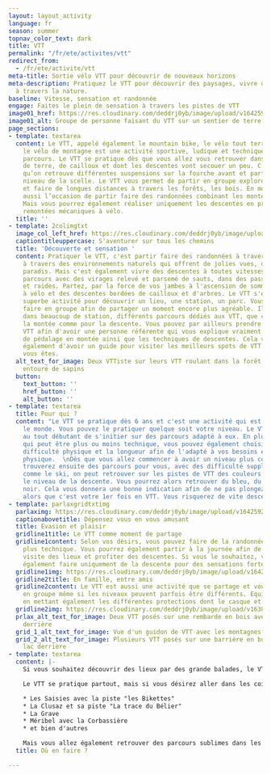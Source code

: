 ```yaml
---
layout: layout_activity
language: fr
season: summer
topnav_color_text: dark
title: VTT
permalink: "/fr/ete/activites/vtt"
redirect_from:
  - /fr/ete/activite/vtt
meta-title: Sortie vélo VTT pour découvrir de nouveaux horizons
meta-description: Pratiquez le VTT pour découvrir des paysages, vivre des descentes sensationnelles
  à travers la nature.
baseline: Vitesse, sensation et randonnée
engage: Faites le plein de sensation à travers les pistes de VTT
image01_href: https://res.cloudinary.com/deddrj0yb/image/upload/v1642592264/website/summer/lachlan-cruickshank-S9v_EPJfGys-unsplash_b5jpdh.jpg
image01_alt: Groupe de personne faisant du VTT sur un sentier de terre face à la montagne
page_sections:
- template: textarea
  content: Le VTT, appelé également le mountain bike, le vélo tout terrain ou encore
    le vélo de montagne est une activité sportive, ludique et technique selon les
    parcours. Le VTT se pratique dès que vous allez vous retrouver dans des sentiers
    de terre, de cailloux et dont les descentes vont secouer un peu. C’est pour cela
    qu’on retrouve différentes suspensions sur la fourche avant et parfois aussi au
    niveau de la scelle. Le VTT vous permet de partir en groupe explorer la nature
    et faire de longues distances à travers les forêts, les bois. En montagne s’est
    aussi l’occasion de partir faire des randonnées combinant les montées et les descentes.
    Mais vous pourrez également réaliser uniquement les descentes en prenants les
    remontées mécaniques à vélo.
  title: ''
- template: 2colimgtxt
  image_col_left_href: https://res.cloudinary.com/deddrj0yb/image/upload/v1642592264/website/summer/tim-foster-qrIy8dBzCVU-unsplash_t0p4kh.jpg
  captiontitleuppercase: S'aventurer sur tous les chemins
  title: 'Découverte et sensation '
  content: Pratiquer le VTT, c'est partir faire des randonnées à travers la montagne,
    à travers des environnements naturels qui offrent de jolies vues, des coins de
    paradis. Mais c'est également vivre des descentes à toutes vitesses, passer des
    parcours avec des virages relevé et parsemé de sauts, dans des passages techniques
    et raides. Partez, par la force de vos jambes à l'ascension de sommets accessible
    à vélo et des descentes bordées de cailloux et d'arbres. Le VTT s'est aussi une
    superbe activité pour découvrir un lieu, une station, un parc. Vous pouvez le
    faire en groupe afin de partager un moment encore plus agréable. Il existe aujourd'hui
    dans beaucoup de station, différents parcours dédiés aux VTT, que ce soit pour
    la montée comme pour la descente. Vous pouvez par ailleurs prendre un guide de
    VTT afin d'avoir une personne référente qui vous explique vraiment les différentes
    de pédalage en montée ainsi que les techniques de descentes. Cela vous permettra
    également d'avoir un guide pour visiter les meilleurs spots de VTT du lieu où
    vous êtes.
  alt_text_for_image: Deux VTTiste sur leurs VTT roulant dans la forêt sur un chemin
    entouré de sapins
  button:
    text_button: ''
    href_button: ''
    alt_button: ''
- template: textarea
  title: Pour qui ?
  content: "Le VTT se pratique dès 6 ans et c'est une activité qui est ouverte à tout
    le monde. Vous pouvez le pratiquer quelque soit votre niveau. Le VTT va permettre
    au tout débutant de s'initier sur des parcours adapté à eux. En plus du parcours
    qui peut être plus ou moins technique, vous pouvez également choisir aussi la
    difficulté physique et la longueur afin de l'adapté à vos besoins et votre forme
    physique.  \nDès que vous allez commencer à avoir un niveau plus confirmé, vous
    trouverez ensuite des parcours pour vous, avec des difficulté supplémentaires.\n\nTout
    comme le ski, on peut retrouver sur les pistes de VTT des couleurs afin d'annoncer
    le niveau de la descente. Vous pourrez alors retrouver du bleu, du rouge et du
    noir. Cela vous donnera une bonne indication afin de ne pas plongez dans une noire
    alors que c'est votre 1er fois en VTT. Vous risquerez de vite descendre du VTT."
- template: parlaxgridtxtimg
  parlaximg: https://res.cloudinary.com/deddrj0yb/image/upload/v1642592263/website/summer/pexels-daniel-frank-10883501_bmmpot.jpg
  captionabovetitle: Dépensez vous en vous amusant
  title: Evasion et plaisir
  gridline1title: Le VTT comme moment de partage
  gridline1content: Selon vos désirs, vous pouvez faire de la randonnée plaisir ou
    plus technique. Vous pourrez également partir à la journée afin de faire une vrai
    visite des lieux et profiter des descentes. Si vous le souhaitez, vous pouvez
    également faire uniquement de la descente pour des sensations fortes.
  gridline1img: https://res.cloudinary.com/deddrj0yb/image/upload/v1642592263/website/summer/pexels-eberhard-grossgasteiger-5274203_pvfoq7.jpg
  gridline2title: En famille, entre amis
  gridline2content: Le VTT est aussi une activité que se partage et vous pouvez partir
    en groupe même si les niveaux peuvent parfois être différents. Equipez vous pour,
    en mettant également les différentes protections dont le casque et partez rouler.
  gridline2img: https://res.cloudinary.com/deddrj0yb/image/upload/v1638824911/website/summer/tom-conway-dU2HDmE_tgw-unsplash_pqlalr.jpg
  prlax_alt_text_for_image: Deux VTT posés sur une rembarde en bois avec les montagnes
    derrière
  grid_1_alt_text_for_image: Vue d'un guidon de VTT avec les montagnes au loin
  grid_2_alt_text_for_image: Plusieurs VTT posés sur une barrière en bois avec un
    lac derrière
- template: textarea
  content: |-
    Si vous souhaitez découvrir des lieux par des grande balades, le VTT est l'activité parfaite. Si vous désirez travailler vos jambes, votre cardio tout en aimant la vitesse, et les sensations fortes alors le VTT est la discipline parfaite.

    Le VTT se pratique partout, mais si vous désirez aller dans les coins en France où la pratique est importante, où le lieu permet des balades incroyables. Beaucoup de station un panel de parcours avec des supers aménagements, tel que :

    * Les Saisies avec la piste "les Bikettes"
    * La Clusaz et sa piste "La trace du Bélier"
    * La Grave
    * Méribel avec la Corbassière
    * et bien d'autres

    Mais vous allez également retrouver des parcours sublimes dans les Cévennes, dans l'Esterel et vers le Roquebrune, dans le Mercantour, dans le Jura...
  title: Où en faire ?

---
```

